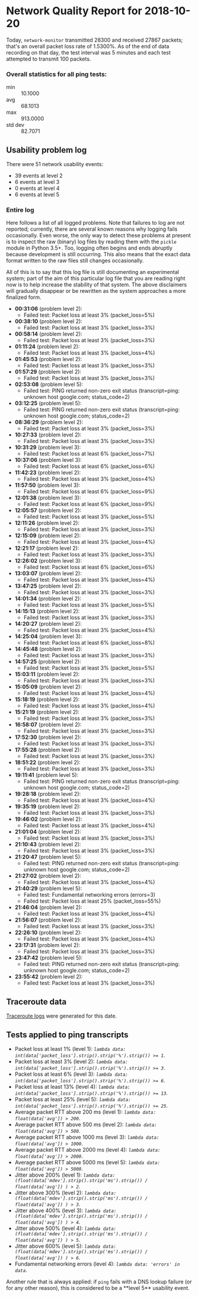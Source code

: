 
# Network Quality Report for 2018-10-20

Today, <code>network-monitor</code> transmitted 28300 and received 27867 packets; that's an overall packet loss rate of 1.5300%. As of the end of data recording on that day, the test interval was 5 minutes and each test attempted to transmit 100 packets.

### Overall statistics for all ping tests:

<dl>
<dt>min</dt><dd>10.1000</dd>
<dt>avg</dt><dd>68.1013</dd>
<dt>max</dt><dd>913.0000</dd>
<dt>std dev</dt><dd>82.7071</dd>
</dl>


## Usability problem log

There were 51 network usability events:

* 39 events at level 2
* 6 events at level 3
* 0 events at level 4
* 6 events at level 5

### Entire log

Here follows a list of all logged problems. Note that failures to log are not reported; currently,
there are several known reasons why logging fails occasionally. Even worse, the only way to detect these problems at
present is to inspect the raw (binary) log files by reading them with the <code>pickle</code> module in Python 3.5+.
Too, logging often begins and ends abruptly because development is still occurring. This also means that the exact
data format written to the raw files still changes occasionally.

All of this is to say that this log file is still documenting an experimental system; part of the aim of this
particular log file that you are reading right now is to help increase the stability of that system. The above
disclaimers will gradually disappear or be rewritten as the system approaches a more finalized form.

<ul>
<li><strong>00:31:06</strong> (problem level 2):
 <ul>
  <li>Failed test: Packet loss at least 3% (packet_loss=5%)</li>
 </ul>
</li>
<li><strong>00:38:10</strong> (problem level 2):
 <ul>
  <li>Failed test: Packet loss at least 3% (packet_loss=3%)</li>
 </ul>
</li>
<li><strong>00:58:14</strong> (problem level 2):
 <ul>
  <li>Failed test: Packet loss at least 3% (packet_loss=3%)</li>
 </ul>
</li>
<li><strong>01:11:24</strong> (problem level 2):
 <ul>
  <li>Failed test: Packet loss at least 3% (packet_loss=4%)</li>
 </ul>
</li>
<li><strong>01:45:53</strong> (problem level 2):
 <ul>
  <li>Failed test: Packet loss at least 3% (packet_loss=3%)</li>
 </ul>
</li>
<li><strong>01:57:29</strong> (problem level 2):
 <ul>
  <li>Failed test: Packet loss at least 3% (packet_loss=3%)</li>
 </ul>
</li>
<li><strong>02:53:08</strong> (problem level 5):
 <ul>
  <li>Failed test: PING returned non-zero exit status (transcript=ping: unknown host google.com; status_code=2)</li>
 </ul>
</li>
<li><strong>03:12:25</strong> (problem level 5):
 <ul>
  <li>Failed test: PING returned non-zero exit status (transcript=ping: unknown host google.com; status_code=2)</li>
 </ul>
</li>
<li><strong>08:36:29</strong> (problem level 2):
 <ul>
  <li>Failed test: Packet loss at least 3% (packet_loss=3%)</li>
 </ul>
</li>
<li><strong>10:27:33</strong> (problem level 2):
 <ul>
  <li>Failed test: Packet loss at least 3% (packet_loss=3%)</li>
 </ul>
</li>
<li><strong>10:31:29</strong> (problem level 3):
 <ul>
  <li>Failed test: Packet loss at least 6% (packet_loss=7%)</li>
 </ul>
</li>
<li><strong>10:37:06</strong> (problem level 3):
 <ul>
  <li>Failed test: Packet loss at least 6% (packet_loss=6%)</li>
 </ul>
</li>
<li><strong>11:42:23</strong> (problem level 2):
 <ul>
  <li>Failed test: Packet loss at least 3% (packet_loss=4%)</li>
 </ul>
</li>
<li><strong>11:57:50</strong> (problem level 3):
 <ul>
  <li>Failed test: Packet loss at least 6% (packet_loss=9%)</li>
 </ul>
</li>
<li><strong>12:01:38</strong> (problem level 3):
 <ul>
  <li>Failed test: Packet loss at least 6% (packet_loss=9%)</li>
 </ul>
</li>
<li><strong>12:05:57</strong> (problem level 2):
 <ul>
  <li>Failed test: Packet loss at least 3% (packet_loss=5%)</li>
 </ul>
</li>
<li><strong>12:11:26</strong> (problem level 2):
 <ul>
  <li>Failed test: Packet loss at least 3% (packet_loss=3%)</li>
 </ul>
</li>
<li><strong>12:15:09</strong> (problem level 2):
 <ul>
  <li>Failed test: Packet loss at least 3% (packet_loss=4%)</li>
 </ul>
</li>
<li><strong>12:21:17</strong> (problem level 2):
 <ul>
  <li>Failed test: Packet loss at least 3% (packet_loss=3%)</li>
 </ul>
</li>
<li><strong>12:26:02</strong> (problem level 3):
 <ul>
  <li>Failed test: Packet loss at least 6% (packet_loss=6%)</li>
 </ul>
</li>
<li><strong>13:03:07</strong> (problem level 2):
 <ul>
  <li>Failed test: Packet loss at least 3% (packet_loss=4%)</li>
 </ul>
</li>
<li><strong>13:47:25</strong> (problem level 2):
 <ul>
  <li>Failed test: Packet loss at least 3% (packet_loss=3%)</li>
 </ul>
</li>
<li><strong>14:01:34</strong> (problem level 2):
 <ul>
  <li>Failed test: Packet loss at least 3% (packet_loss=5%)</li>
 </ul>
</li>
<li><strong>14:15:13</strong> (problem level 2):
 <ul>
  <li>Failed test: Packet loss at least 3% (packet_loss=3%)</li>
 </ul>
</li>
<li><strong>14:20:27</strong> (problem level 2):
 <ul>
  <li>Failed test: Packet loss at least 3% (packet_loss=4%)</li>
 </ul>
</li>
<li><strong>14:25:04</strong> (problem level 3):
 <ul>
  <li>Failed test: Packet loss at least 6% (packet_loss=8%)</li>
 </ul>
</li>
<li><strong>14:45:48</strong> (problem level 2):
 <ul>
  <li>Failed test: Packet loss at least 3% (packet_loss=3%)</li>
 </ul>
</li>
<li><strong>14:57:25</strong> (problem level 2):
 <ul>
  <li>Failed test: Packet loss at least 3% (packet_loss=5%)</li>
 </ul>
</li>
<li><strong>15:03:11</strong> (problem level 2):
 <ul>
  <li>Failed test: Packet loss at least 3% (packet_loss=3%)</li>
 </ul>
</li>
<li><strong>15:05:09</strong> (problem level 2):
 <ul>
  <li>Failed test: Packet loss at least 3% (packet_loss=4%)</li>
 </ul>
</li>
<li><strong>15:18:19</strong> (problem level 2):
 <ul>
  <li>Failed test: Packet loss at least 3% (packet_loss=4%)</li>
 </ul>
</li>
<li><strong>15:21:19</strong> (problem level 2):
 <ul>
  <li>Failed test: Packet loss at least 3% (packet_loss=3%)</li>
 </ul>
</li>
<li><strong>16:58:07</strong> (problem level 2):
 <ul>
  <li>Failed test: Packet loss at least 3% (packet_loss=3%)</li>
 </ul>
</li>
<li><strong>17:52:30</strong> (problem level 2):
 <ul>
  <li>Failed test: Packet loss at least 3% (packet_loss=3%)</li>
 </ul>
</li>
<li><strong>17:55:28</strong> (problem level 2):
 <ul>
  <li>Failed test: Packet loss at least 3% (packet_loss=3%)</li>
 </ul>
</li>
<li><strong>18:51:22</strong> (problem level 2):
 <ul>
  <li>Failed test: Packet loss at least 3% (packet_loss=3%)</li>
 </ul>
</li>
<li><strong>19:11:41</strong> (problem level 5):
 <ul>
  <li>Failed test: PING returned non-zero exit status (transcript=ping: unknown host google.com; status_code=2)</li>
 </ul>
</li>
<li><strong>19:28:18</strong> (problem level 2):
 <ul>
  <li>Failed test: Packet loss at least 3% (packet_loss=4%)</li>
 </ul>
</li>
<li><strong>19:35:19</strong> (problem level 2):
 <ul>
  <li>Failed test: Packet loss at least 3% (packet_loss=3%)</li>
 </ul>
</li>
<li><strong>19:46:02</strong> (problem level 2):
 <ul>
  <li>Failed test: Packet loss at least 3% (packet_loss=4%)</li>
 </ul>
</li>
<li><strong>21:01:04</strong> (problem level 2):
 <ul>
  <li>Failed test: Packet loss at least 3% (packet_loss=3%)</li>
 </ul>
</li>
<li><strong>21:10:43</strong> (problem level 2):
 <ul>
  <li>Failed test: Packet loss at least 3% (packet_loss=3%)</li>
 </ul>
</li>
<li><strong>21:20:47</strong> (problem level 5):
 <ul>
  <li>Failed test: PING returned non-zero exit status (transcript=ping: unknown host google.com; status_code=2)</li>
 </ul>
</li>
<li><strong>21:27:02</strong> (problem level 2):
 <ul>
  <li>Failed test: Packet loss at least 3% (packet_loss=4%)</li>
 </ul>
</li>
<li><strong>21:40:29</strong> (problem level 5):
 <ul>
  <li>Failed test: Fundamental networking errors (errors=3)</li>
  <li>Failed test: Packet loss at least 25% (packet_loss=55%)</li>
 </ul>
</li>
<li><strong>21:46:04</strong> (problem level 2):
 <ul>
  <li>Failed test: Packet loss at least 3% (packet_loss=4%)</li>
 </ul>
</li>
<li><strong>21:56:07</strong> (problem level 2):
 <ul>
  <li>Failed test: Packet loss at least 3% (packet_loss=3%)</li>
 </ul>
</li>
<li><strong>22:26:10</strong> (problem level 2):
 <ul>
  <li>Failed test: Packet loss at least 3% (packet_loss=4%)</li>
 </ul>
</li>
<li><strong>23:17:31</strong> (problem level 2):
 <ul>
  <li>Failed test: Packet loss at least 3% (packet_loss=3%)</li>
 </ul>
</li>
<li><strong>23:47:42</strong> (problem level 5):
 <ul>
  <li>Failed test: PING returned non-zero exit status (transcript=ping: unknown host google.com; status_code=2)</li>
 </ul>
</li>
<li><strong>23:55:42</strong> (problem level 2):
 <ul>
  <li>Failed test: Packet loss at least 3% (packet_loss=3%)</li>
 </ul>
</li>
</ul>

## Traceroute data

<a href="reports/2018/10/2018-10-20-traceroute.md">Traceroute logs</a> were generated for this date.



## Tests applied to ping transcripts

<ul>
 <li>Packet loss at least 1% (level 1): <i><code>lambda data: int(data['packet_loss'].strip().strip('%').strip()) >= 1</code></i>.</li>
 <li>Packet loss at least 3% (level 2): <i><code>lambda data: int(data['packet_loss'].strip().strip('%').strip()) >= 3</code></i>.</li>
 <li>Packet loss at least 6% (level 3): <i><code>lambda data: int(data['packet_loss'].strip().strip('%').strip()) >= 6</code></i>.</li>
 <li>Packet loss at least 13% (level 4): <i><code>lambda data: int(data['packet_loss'].strip().strip('%').strip()) >= 13</code></i>.</li>
 <li>Packet loss at least 25% (level 5): <i><code>lambda data: int(data['packet_loss'].strip().strip('%').strip()) >= 25</code></i>.</li>
 <li>Average packet RTT above 200 ms (level 1): <i><code>lambda data: float(data['avg']) > 200</code></i>.</li>
 <li>Average packet RTT above 500 ms (level 2): <i><code>lambda data: float(data['avg']) > 500</code></i>.</li>
 <li>Average packet RTT above 1000 ms (level 3): <i><code>lambda data: float(data['avg']) > 1000</code></i>.</li>
 <li>Average packet RTT above 2000 ms (level 4): <i><code>lambda data: float(data['avg']) > 2000</code></i>.</li>
 <li>Average packet RTT above 5000 ms (level 5): <i><code>lambda data: float(data['avg']) > 5000</code></i>.</li>
 <li>Jitter above 200% (level 1): <i><code>lambda data: (float(data['mdev'].strip().strip('ms').strip()) / float(data['avg']) ) > 2</code></i>.</li>
 <li>Jitter above 300% (level 2): <i><code>lambda data: (float(data['mdev'].strip().strip('ms').strip()) / float(data['avg']) ) > 3</code></i>.</li>
 <li>Jitter above 400% (level 3): <i><code>lambda data: (float(data['mdev'].strip().strip('ms').strip()) / float(data['avg']) ) > 4</code></i>.</li>
 <li>Jitter above 500% (level 4): <i><code>lambda data: (float(data['mdev'].strip().strip('ms').strip()) / float(data['avg']) ) > 5</code></i>.</li>
 <li>Jitter above 600% (level 5): <i><code>lambda data: (float(data['mdev'].strip().strip('ms').strip()) / float(data['avg']) ) > 6</code></i>.</li>
 <li>Fundamental networking errors (level 4): <i><code>lambda data: 'errors' in data</code></i>.</li>
</ul>
Another rule that is always applied: if <code>ping</code> fails with a DNS lookup failure (or for any other reason), this is considered to be a **level 5** usability event.
